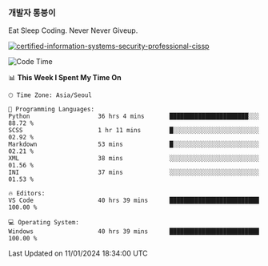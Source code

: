 ### 개발자 통붕이
Eat Sleep Coding.
Never Never Giveup.

[![certified-information-systems-security-professional-cissp](https://user-images.githubusercontent.com/44606727/157613689-acd84ec6-5f8f-4e79-89d9-a8d51f033634.png)](https://www.credly.com/badges/f394a010-85a0-450b-9136-8043af01d71c/public_url)

<!--START_SECTION:waka-->
![Code Time](http://img.shields.io/badge/Code%20Time-2%2C346%20hrs-blue)

📊 **This Week I Spent My Time On** 

```text
🕑︎ Time Zone: Asia/Seoul

💬 Programming Languages: 
Python                   36 hrs 4 mins       ██████████████████████░░░   88.72 % 
SCSS                     1 hr 11 mins        █░░░░░░░░░░░░░░░░░░░░░░░░   02.92 % 
Markdown                 53 mins             █░░░░░░░░░░░░░░░░░░░░░░░░   02.21 % 
XML                      38 mins             ░░░░░░░░░░░░░░░░░░░░░░░░░   01.56 % 
INI                      37 mins             ░░░░░░░░░░░░░░░░░░░░░░░░░   01.53 % 

🔥 Editors: 
VS Code                  40 hrs 39 mins      █████████████████████████   100.00 % 

💻 Operating System: 
Windows                  40 hrs 39 mins      █████████████████████████   100.00 % 
```


 Last Updated on 11/01/2024 18:34:00 UTC
<!--END_SECTION:waka-->
